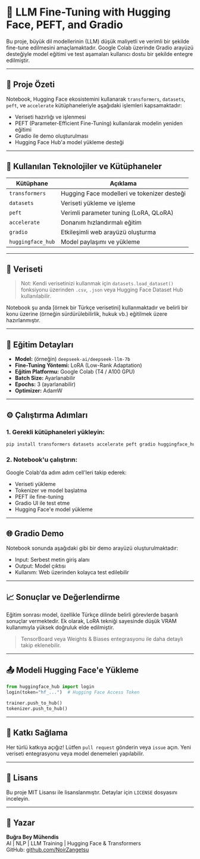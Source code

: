 
# 🔬 LLM Fine-Tuning with Hugging Face, PEFT, and Gradio

Bu proje, büyük dil modellerinin (LLM) düşük maliyetli ve verimli bir şekilde fine-tune edilmesini amaçlamaktadır. Google Colab üzerinde Gradio arayüzü desteğiyle model eğitimi ve test aşamaları kullanıcı dostu bir şekilde entegre edilmiştir.

---

## 🚀 Proje Özeti

Notebook, Hugging Face ekosistemini kullanarak `transformers`, `datasets`, `peft`, ve `accelerate` kütüphaneleriyle aşağıdaki işlemleri kapsamaktadır:

- Veriseti hazırlığı ve işlenmesi
- PEFT (Parameter-Efficient Fine-Tuning) kullanılarak modelin yeniden eğitimi
- Gradio ile demo oluşturulması
- Hugging Face Hub'a model yükleme desteği

---

## 🧰 Kullanılan Teknolojiler ve Kütüphaneler

| Kütüphane           | Açıklama                                      |
|--------------------|-----------------------------------------------|
| `transformers`     | Hugging Face modelleri ve tokenizer desteği   |
| `datasets`         | Veriseti yükleme ve işleme                    |
| `peft`             | Verimli parameter tuning (LoRA, QLoRA)        |
| `accelerate`       | Donanım hızlandırmalı eğitim                  |
| `gradio`           | Etkileşimli web arayüzü oluşturma             |
| `huggingface_hub`  | Model paylaşımı ve yükleme                    |

---

## 📂 Veriseti

> Not: Kendi verisetinizi kullanmak için `datasets.load_dataset()` fonksiyonu üzerinden `.csv`, `.json` veya Hugging Face Dataset Hub kullanılabilir.

Notebook şu anda [örnek bir Türkçe verisetini] kullanmaktadır ve belirli bir konu üzerine (örneğin sürdürülebilirlik, hukuk vb.) eğitilmek üzere hazırlanmıştır.

---

## 🧠 Eğitim Detayları

- **Model:** (örneğin) `deepseek-ai/deepseek-llm-7b`
- **Fine-Tuning Yöntemi:** LoRA (Low-Rank Adaptation)
- **Eğitim Platformu:** Google Colab (T4 / A100 GPU)
- **Batch Size:** Ayarlanabilir
- **Epochs:** 3 (ayarlanabilir)
- **Optimizer:** AdamW

---

## ⚙️ Çalıştırma Adımları

### 1. Gerekli kütüphaneleri yükleyin:
```bash
pip install transformers datasets accelerate peft gradio huggingface_hub
```

### 2. Notebook'u çalıştırın:
Google Colab'da adım adım cell'leri takip ederek:

- Veriseti yükleme
- Tokenizer ve model başlatma
- PEFT ile fine-tuning
- Gradio UI ile test etme
- Hugging Face'e model yükleme

---

## 🌐 Gradio Demo

Notebook sonunda aşağıdaki gibi bir demo arayüzü oluşturulmaktadır:

- Input: Serbest metin giriş alanı
- Output: Model çıktısı
- Kullanım: Web üzerinden kolayca test edilebilir

---

## 📈 Sonuçlar ve Değerlendirme

Eğitim sonrası model, özellikle Türkçe dilinde belirli görevlerde başarılı sonuçlar vermektedir. Ek olarak, LoRA tekniği sayesinde düşük VRAM kullanımıyla yüksek doğruluk elde edilmiştir.

> TensorBoard veya Weights & Biases entegrasyonu ile daha detaylı takip eklenebilir.

---

## 📤 Modeli Hugging Face'e Yükleme

```python
from huggingface_hub import login
login(token="hf_...")  # Hugging Face Access Token

trainer.push_to_hub()
tokenizer.push_to_hub()
```

---

## 🤝 Katkı Sağlama

Her türlü katkıya açığız! Lütfen `pull request` gönderin veya `issue` açın. Yeni veriseti entegrasyonu veya model denemeleri yapılabilir.

---

## 📜 Lisans

Bu proje MIT Lisansı ile lisanslanmıştır. Detaylar için `LICENSE` dosyasını inceleyin.

---

## 👤 Yazar

**Buğra Bey Mühendis**  
AI | NLP | LLM Training | Hugging Face & Transformers  
GitHub: [github.com/NoirZangetsu](https://github.com/NoirZangetsu)
